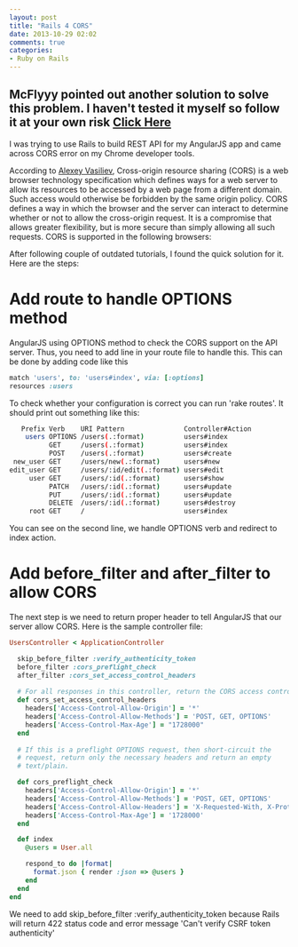 ```yaml
---
layout: post
title: "Rails 4 CORS"
date: 2013-10-29 02:02
comments: true
categories: 
- Ruby on Rails
---
```


## McFlyyy pointed out another solution to solve this problem. I haven't tested it myself so follow it at your own risk [Click Here](https://stackoverflow.com/questions/18538549/cant-get-rack-cors-working-in-rails-application/20464939#20464939)

I was trying to use Rails to build REST API for my AngularJS app and came across CORS error on my Chrome developer tools. 

According to [Alexey Vasiliev](http://leopard.in.ua/2012/07/08/using-cors-with-rails/), Cross-origin resource sharing (CORS) is a web browser technology specification which defines ways for a web server to allow its resources to be accessed by a web page from a different domain. Such access would otherwise be forbidden by the same origin policy. CORS defines a way in which the browser and the server can interact to determine whether or not to allow the cross-origin request. It is a compromise that allows greater flexibility, but is more secure than simply allowing all such requests. CORS is supported in the following browsers:

After following couple of outdated tutorials, I found the quick solution for it. Here are the steps:

# Add route to handle OPTIONS method

AngularJS using OPTIONS method to check the CORS support on the API server. Thus, you need to add line in your route file to handle this. This can be done by adding code like this 

``` ruby
match 'users', to: 'users#index', via: [:options]
resources :users
```

To check whether your configuration is correct you can run 'rake routes'. It should print out something like this:

``` bash
   Prefix Verb    URI Pattern               Controller#Action
    users OPTIONS /users(.:format)          users#index
          GET     /users(.:format)          users#index
          POST    /users(.:format)          users#create
 new_user GET     /users/new(.:format)      users#new
edit_user GET     /users/:id/edit(.:format) users#edit
     user GET     /users/:id(.:format)      users#show
          PATCH   /users/:id(.:format)      users#update
          PUT     /users/:id(.:format)      users#update
          DELETE  /users/:id(.:format)      users#destroy
     root GET     /                         users#index
```

You can see on the second line, we handle OPTIONS verb and redirect to index action.

# Add before_filter and after_filter to allow CORS

The next step is we need to return proper header to tell AngularJS that our server allow CORS. Here is the sample controller file:

``` ruby
UsersController < ApplicationController

  skip_before_filter :verify_authenticity_token
  before_filter :cors_preflight_check
  after_filter :cors_set_access_control_headers
  
  # For all responses in this controller, return the CORS access control headers.
  def cors_set_access_control_headers
    headers['Access-Control-Allow-Origin'] = '*'
    headers['Access-Control-Allow-Methods'] = 'POST, GET, OPTIONS'
    headers['Access-Control-Max-Age'] = "1728000"
  end
 
  # If this is a preflight OPTIONS request, then short-circuit the
  # request, return only the necessary headers and return an empty
  # text/plain.

  def cors_preflight_check
    headers['Access-Control-Allow-Origin'] = '*'
    headers['Access-Control-Allow-Methods'] = 'POST, GET, OPTIONS'
    headers['Access-Control-Allow-Headers'] = 'X-Requested-With, X-Prototype-Version'
    headers['Access-Control-Max-Age'] = '1728000'
  end

  def index
    @users = User.all

    respond_to do |format|
      format.json { render :json => @users }
    end
  end
end
```

We need to add skip_before_filter :verify_authenticity_token because Rails will return 422 status code and error message 'Can't verify CSRF token authenticity'
